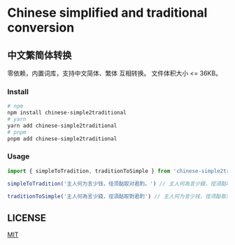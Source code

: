 # Chinese simplified and traditional conversion

## 中文繁简体转换

零依赖，内置词库，支持中文简体、繁体 互相转换。 文件体积大小 <= 36KB。

### Install

``` sh
# npm
npm install chinese-simple2traditional
# yarn
yarn add chinese-simple2traditional
# pnpm
pnpm add chinese-simple2traditional
```

### Usage

``` js
import { simpleToTradition, traditionToSimple } from 'chinese-simple2traditional'

simpleToTradition('主人何为言少钱，径须酤取对君酌。') // 主人何為言少錢，徑須酤取對君酌

traditionToSimple('主人何為言少錢，徑須酤取對君酌') // 主人何为言少钱，径须酤取对君酌。

```

## LICENSE

[MIT](./LICENSE)
